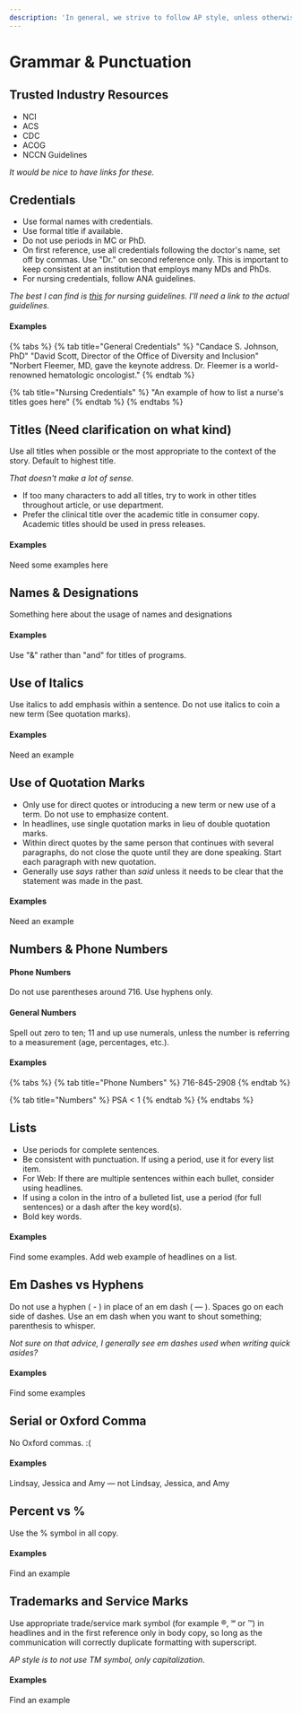 ```yaml
---
description: 'In general, we strive to follow AP style, unless otherwise indicated.'
---
```


# Grammar & Punctuation

## Trusted Industry Resources

* NCI
* ACS
* CDC
* ACOG
* NCCN Guidelines

_It would be nice to have links for these._

## Credentials

* Use formal names with credentials.
* Use formal title if available.
* Do not use periods in MC or PhD.
* On first reference, use all credentials following the doctor's name, set off by commas. Use "Dr." on second reference only. This is important to keep consistent at an institution that employs many MDs and PhDs.
* For nursing credentials, follow ANA guidelines.

_The best I can find is _[_this_](http://www.nursecredentialing.org/DisplayCredentials-Brochure.pdf)_ for nursing guidelines. I'll need a link to the actual guidelines._

#### Examples

{% tabs %}
{% tab title="General Credentials" %}
"Candace S. Johnson, PhD" "David Scott, Director of the Office of Diversity and Inclusion" "Norbert Fleemer, MD, gave the keynote address. Dr. Fleemer is a world-renowned hematologic oncologist."
{% endtab %}

{% tab title="Nursing Credentials" %}
"An example of how to list a nurse's titles goes here"
{% endtab %}
{% endtabs %}

## Titles \(Need clarification on what kind\)

Use all titles when possible or the most appropriate to the context of the story. Default to highest title.

_That doesn't make a lot of sense._

* If too many characters to add all titles, try to work in other titles throughout article, or use department.
* Prefer the clinical title over the academic title in consumer copy. Academic titles should be used in press releases.

#### Examples

Need some examples here

## Names & Designations

Something here about the usage of names and designations

#### Examples

Use "&" rather than "and" for titles of programs.

## Use of Italics

Use italics to add emphasis within a sentence. Do not use italics to coin a new term \(See quotation marks\).

#### Examples

Need an example

## Use of Quotation Marks

* Only use for direct quotes or introducing a new term or new use of a term. Do not use to emphasize content.
* In headlines, use single quotation marks in lieu of double quotation marks.
* Within direct quotes by the same person that continues with several paragraphs, do not close the quote until they are done speaking. Start each paragraph with new quotation.
* Generally use _says_ rather than _said_ unless it needs to be clear that the statement was made in the past.

#### Examples

Need an example

## Numbers & Phone Numbers

#### Phone Numbers

Do not use parentheses around 716. Use hyphens only.

#### General Numbers

Spell out zero to ten; 11 and up use numerals, unless the number is referring to a measurement \(age, percentages, etc.\).

#### Examples

{% tabs %}
{% tab title="Phone Numbers" %}
716-845-2908
{% endtab %}

{% tab title="Numbers" %}
PSA &lt; 1
{% endtab %}
{% endtabs %}

## Lists

* Use periods for complete sentences.
* Be consistent with punctuation. If using a period, use it for every list item.
* For Web: If there are multiple sentences within each bullet, consider using headlines.
* If using a colon in the intro of a bulleted list, use a period \(for full sentences\) or a dash after the key word\(s\).
* Bold key words.

#### Examples

Find some examples. Add web example of headlines on a list.

## Em Dashes vs Hyphens

Do not use a hyphen \( - \) in place of an em dash \( — \). Spaces go on each side of dashes. Use an em dash when you want to shout something; parenthesis to whisper.

_Not sure on that advice, I generally see em dashes used when writing quick asides?_

#### Examples

Find some examples

## Serial or Oxford Comma

No Oxford commas. :\(

#### Examples

Lindsay, Jessica and Amy — not Lindsay, Jessica, and Amy

## Percent vs %

Use the % symbol in all copy.

#### Examples

Find an example

## Trademarks and Service Marks

Use appropriate trade/service mark symbol \(for example ®, ℠ or ™\) in headlines and in the first reference only in body copy, so long as the communication will correctly duplicate formatting with superscript.

_AP style is to not use TM symbol, only capitalization._

#### Examples

Find an example

